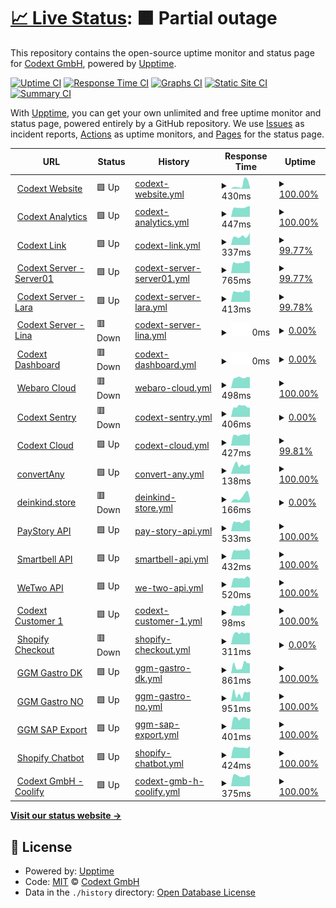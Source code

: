 # [📈 Live Status](https://codextde.github.io/uptime): <!--live status--> **🟧 Partial outage**

This repository contains the open-source uptime monitor and status page for [Codext GmbH](https://codext.de/), powered by [Upptime](https://github.com/upptime/upptime).

[![Uptime CI](https://github.com/codextde/uptime/workflows/Uptime%20CI/badge.svg)](https://github.com/codextde/uptime/actions?query=workflow%3A%22Uptime+CI%22)
[![Response Time CI](https://github.com/codextde/uptime/workflows/Response%20Time%20CI/badge.svg)](https://github.com/codextde/uptime/actions?query=workflow%3A%22Response+Time+CI%22)
[![Graphs CI](https://github.com/codextde/uptime/workflows/Graphs%20CI/badge.svg)](https://github.com/codextde/uptime/actions?query=workflow%3A%22Graphs+CI%22)
[![Static Site CI](https://github.com/codextde/uptime/workflows/Static%20Site%20CI/badge.svg)](https://github.com/codextde/uptime/actions?query=workflow%3A%22Static+Site+CI%22)
[![Summary CI](https://github.com/codextde/uptime/workflows/Summary%20CI/badge.svg)](https://github.com/codextde/uptime/actions?query=workflow%3A%22Summary+CI%22)

With [Upptime](https://upptime.js.org), you can get your own unlimited and free uptime monitor and status page, powered entirely by a GitHub repository. We use [Issues](https://github.com/codextde/uptime/issues) as incident reports, [Actions](https://github.com/codextde/uptime/actions) as uptime monitors, and [Pages](https://codextde.github.io/uptime) for the status page.

<!--start: status pages-->
<!-- This summary is generated by Upptime (https://github.com/upptime/upptime) -->
<!-- Do not edit this manually, your changes will be overwritten -->
<!-- prettier-ignore -->
| URL | Status | History | Response Time | Uptime |
| --- | ------ | ------- | ------------- | ------ |
| <img alt="" src="https://icons.duckduckgo.com/ip3/codext.de.ico" height="13"> [Codext Website](https://codext.de/) | 🟩 Up | [codext-website.yml](https://github.com/codextde/uptime/commits/HEAD/history/codext-website.yml) | <details><summary><img alt="Response time graph" src="./graphs/codext-website/response-time-week.png" height="20"> 430ms</summary><br><a href="https://codextde.github.io/uptime/history/codext-website"><img alt="Response time 989" src="https://img.shields.io/endpoint?url=https%3A%2F%2Fraw.githubusercontent.com%2Fcodextde%2Fuptime%2FHEAD%2Fapi%2Fcodext-website%2Fresponse-time.json"></a><br><a href="https://codextde.github.io/uptime/history/codext-website"><img alt="24-hour response time 167" src="https://img.shields.io/endpoint?url=https%3A%2F%2Fraw.githubusercontent.com%2Fcodextde%2Fuptime%2FHEAD%2Fapi%2Fcodext-website%2Fresponse-time-day.json"></a><br><a href="https://codextde.github.io/uptime/history/codext-website"><img alt="7-day response time 430" src="https://img.shields.io/endpoint?url=https%3A%2F%2Fraw.githubusercontent.com%2Fcodextde%2Fuptime%2FHEAD%2Fapi%2Fcodext-website%2Fresponse-time-week.json"></a><br><a href="https://codextde.github.io/uptime/history/codext-website"><img alt="30-day response time 406" src="https://img.shields.io/endpoint?url=https%3A%2F%2Fraw.githubusercontent.com%2Fcodextde%2Fuptime%2FHEAD%2Fapi%2Fcodext-website%2Fresponse-time-month.json"></a><br><a href="https://codextde.github.io/uptime/history/codext-website"><img alt="1-year response time 768" src="https://img.shields.io/endpoint?url=https%3A%2F%2Fraw.githubusercontent.com%2Fcodextde%2Fuptime%2FHEAD%2Fapi%2Fcodext-website%2Fresponse-time-year.json"></a></details> | <details><summary><a href="https://codextde.github.io/uptime/history/codext-website">100.00%</a></summary><a href="https://codextde.github.io/uptime/history/codext-website"><img alt="All-time uptime 99.92%" src="https://img.shields.io/endpoint?url=https%3A%2F%2Fraw.githubusercontent.com%2Fcodextde%2Fuptime%2FHEAD%2Fapi%2Fcodext-website%2Fuptime.json"></a><br><a href="https://codextde.github.io/uptime/history/codext-website"><img alt="24-hour uptime 100.00%" src="https://img.shields.io/endpoint?url=https%3A%2F%2Fraw.githubusercontent.com%2Fcodextde%2Fuptime%2FHEAD%2Fapi%2Fcodext-website%2Fuptime-day.json"></a><br><a href="https://codextde.github.io/uptime/history/codext-website"><img alt="7-day uptime 100.00%" src="https://img.shields.io/endpoint?url=https%3A%2F%2Fraw.githubusercontent.com%2Fcodextde%2Fuptime%2FHEAD%2Fapi%2Fcodext-website%2Fuptime-week.json"></a><br><a href="https://codextde.github.io/uptime/history/codext-website"><img alt="30-day uptime 100.00%" src="https://img.shields.io/endpoint?url=https%3A%2F%2Fraw.githubusercontent.com%2Fcodextde%2Fuptime%2FHEAD%2Fapi%2Fcodext-website%2Fuptime-month.json"></a><br><a href="https://codextde.github.io/uptime/history/codext-website"><img alt="1-year uptime 99.89%" src="https://img.shields.io/endpoint?url=https%3A%2F%2Fraw.githubusercontent.com%2Fcodextde%2Fuptime%2FHEAD%2Fapi%2Fcodext-website%2Fuptime-year.json"></a></details>
| <img alt="" src="https://icons.duckduckgo.com/ip3/analytics.codext.de.ico" height="13"> [Codext Analytics](https://analytics.codext.de/) | 🟩 Up | [codext-analytics.yml](https://github.com/codextde/uptime/commits/HEAD/history/codext-analytics.yml) | <details><summary><img alt="Response time graph" src="./graphs/codext-analytics/response-time-week.png" height="20"> 447ms</summary><br><a href="https://codextde.github.io/uptime/history/codext-analytics"><img alt="Response time 639" src="https://img.shields.io/endpoint?url=https%3A%2F%2Fraw.githubusercontent.com%2Fcodextde%2Fuptime%2FHEAD%2Fapi%2Fcodext-analytics%2Fresponse-time.json"></a><br><a href="https://codextde.github.io/uptime/history/codext-analytics"><img alt="24-hour response time 509" src="https://img.shields.io/endpoint?url=https%3A%2F%2Fraw.githubusercontent.com%2Fcodextde%2Fuptime%2FHEAD%2Fapi%2Fcodext-analytics%2Fresponse-time-day.json"></a><br><a href="https://codextde.github.io/uptime/history/codext-analytics"><img alt="7-day response time 447" src="https://img.shields.io/endpoint?url=https%3A%2F%2Fraw.githubusercontent.com%2Fcodextde%2Fuptime%2FHEAD%2Fapi%2Fcodext-analytics%2Fresponse-time-week.json"></a><br><a href="https://codextde.github.io/uptime/history/codext-analytics"><img alt="30-day response time 496" src="https://img.shields.io/endpoint?url=https%3A%2F%2Fraw.githubusercontent.com%2Fcodextde%2Fuptime%2FHEAD%2Fapi%2Fcodext-analytics%2Fresponse-time-month.json"></a><br><a href="https://codextde.github.io/uptime/history/codext-analytics"><img alt="1-year response time 639" src="https://img.shields.io/endpoint?url=https%3A%2F%2Fraw.githubusercontent.com%2Fcodextde%2Fuptime%2FHEAD%2Fapi%2Fcodext-analytics%2Fresponse-time-year.json"></a></details> | <details><summary><a href="https://codextde.github.io/uptime/history/codext-analytics">100.00%</a></summary><a href="https://codextde.github.io/uptime/history/codext-analytics"><img alt="All-time uptime 99.01%" src="https://img.shields.io/endpoint?url=https%3A%2F%2Fraw.githubusercontent.com%2Fcodextde%2Fuptime%2FHEAD%2Fapi%2Fcodext-analytics%2Fuptime.json"></a><br><a href="https://codextde.github.io/uptime/history/codext-analytics"><img alt="24-hour uptime 100.00%" src="https://img.shields.io/endpoint?url=https%3A%2F%2Fraw.githubusercontent.com%2Fcodextde%2Fuptime%2FHEAD%2Fapi%2Fcodext-analytics%2Fuptime-day.json"></a><br><a href="https://codextde.github.io/uptime/history/codext-analytics"><img alt="7-day uptime 100.00%" src="https://img.shields.io/endpoint?url=https%3A%2F%2Fraw.githubusercontent.com%2Fcodextde%2Fuptime%2FHEAD%2Fapi%2Fcodext-analytics%2Fuptime-week.json"></a><br><a href="https://codextde.github.io/uptime/history/codext-analytics"><img alt="30-day uptime 100.00%" src="https://img.shields.io/endpoint?url=https%3A%2F%2Fraw.githubusercontent.com%2Fcodextde%2Fuptime%2FHEAD%2Fapi%2Fcodext-analytics%2Fuptime-month.json"></a><br><a href="https://codextde.github.io/uptime/history/codext-analytics"><img alt="1-year uptime 99.01%" src="https://img.shields.io/endpoint?url=https%3A%2F%2Fraw.githubusercontent.com%2Fcodextde%2Fuptime%2FHEAD%2Fapi%2Fcodext-analytics%2Fuptime-year.json"></a></details>
| <img alt="" src="https://icons.duckduckgo.com/ip3/codext.link.ico" height="13"> [Codext Link](https://codext.link/) | 🟩 Up | [codext-link.yml](https://github.com/codextde/uptime/commits/HEAD/history/codext-link.yml) | <details><summary><img alt="Response time graph" src="./graphs/codext-link/response-time-week.png" height="20"> 337ms</summary><br><a href="https://codextde.github.io/uptime/history/codext-link"><img alt="Response time 455" src="https://img.shields.io/endpoint?url=https%3A%2F%2Fraw.githubusercontent.com%2Fcodextde%2Fuptime%2FHEAD%2Fapi%2Fcodext-link%2Fresponse-time.json"></a><br><a href="https://codextde.github.io/uptime/history/codext-link"><img alt="24-hour response time 482" src="https://img.shields.io/endpoint?url=https%3A%2F%2Fraw.githubusercontent.com%2Fcodextde%2Fuptime%2FHEAD%2Fapi%2Fcodext-link%2Fresponse-time-day.json"></a><br><a href="https://codextde.github.io/uptime/history/codext-link"><img alt="7-day response time 337" src="https://img.shields.io/endpoint?url=https%3A%2F%2Fraw.githubusercontent.com%2Fcodextde%2Fuptime%2FHEAD%2Fapi%2Fcodext-link%2Fresponse-time-week.json"></a><br><a href="https://codextde.github.io/uptime/history/codext-link"><img alt="30-day response time 382" src="https://img.shields.io/endpoint?url=https%3A%2F%2Fraw.githubusercontent.com%2Fcodextde%2Fuptime%2FHEAD%2Fapi%2Fcodext-link%2Fresponse-time-month.json"></a><br><a href="https://codextde.github.io/uptime/history/codext-link"><img alt="1-year response time 455" src="https://img.shields.io/endpoint?url=https%3A%2F%2Fraw.githubusercontent.com%2Fcodextde%2Fuptime%2FHEAD%2Fapi%2Fcodext-link%2Fresponse-time-year.json"></a></details> | <details><summary><a href="https://codextde.github.io/uptime/history/codext-link">99.77%</a></summary><a href="https://codextde.github.io/uptime/history/codext-link"><img alt="All-time uptime 99.93%" src="https://img.shields.io/endpoint?url=https%3A%2F%2Fraw.githubusercontent.com%2Fcodextde%2Fuptime%2FHEAD%2Fapi%2Fcodext-link%2Fuptime.json"></a><br><a href="https://codextde.github.io/uptime/history/codext-link"><img alt="24-hour uptime 100.00%" src="https://img.shields.io/endpoint?url=https%3A%2F%2Fraw.githubusercontent.com%2Fcodextde%2Fuptime%2FHEAD%2Fapi%2Fcodext-link%2Fuptime-day.json"></a><br><a href="https://codextde.github.io/uptime/history/codext-link"><img alt="7-day uptime 99.77%" src="https://img.shields.io/endpoint?url=https%3A%2F%2Fraw.githubusercontent.com%2Fcodextde%2Fuptime%2FHEAD%2Fapi%2Fcodext-link%2Fuptime-week.json"></a><br><a href="https://codextde.github.io/uptime/history/codext-link"><img alt="30-day uptime 99.95%" src="https://img.shields.io/endpoint?url=https%3A%2F%2Fraw.githubusercontent.com%2Fcodextde%2Fuptime%2FHEAD%2Fapi%2Fcodext-link%2Fuptime-month.json"></a><br><a href="https://codextde.github.io/uptime/history/codext-link"><img alt="1-year uptime 99.93%" src="https://img.shields.io/endpoint?url=https%3A%2F%2Fraw.githubusercontent.com%2Fcodextde%2Fuptime%2FHEAD%2Fapi%2Fcodext-link%2Fuptime-year.json"></a></details>
| <img alt="" src="https://icons.duckduckgo.com/ip3/server01.codext.de.ico" height="13"> [Codext Server - Server01](https://server01.codext.de:8443/) | 🟩 Up | [codext-server-server01.yml](https://github.com/codextde/uptime/commits/HEAD/history/codext-server-server01.yml) | <details><summary><img alt="Response time graph" src="./graphs/codext-server-server01/response-time-week.png" height="20"> 765ms</summary><br><a href="https://codextde.github.io/uptime/history/codext-server-server01"><img alt="Response time 902" src="https://img.shields.io/endpoint?url=https%3A%2F%2Fraw.githubusercontent.com%2Fcodextde%2Fuptime%2FHEAD%2Fapi%2Fcodext-server-server01%2Fresponse-time.json"></a><br><a href="https://codextde.github.io/uptime/history/codext-server-server01"><img alt="24-hour response time 820" src="https://img.shields.io/endpoint?url=https%3A%2F%2Fraw.githubusercontent.com%2Fcodextde%2Fuptime%2FHEAD%2Fapi%2Fcodext-server-server01%2Fresponse-time-day.json"></a><br><a href="https://codextde.github.io/uptime/history/codext-server-server01"><img alt="7-day response time 765" src="https://img.shields.io/endpoint?url=https%3A%2F%2Fraw.githubusercontent.com%2Fcodextde%2Fuptime%2FHEAD%2Fapi%2Fcodext-server-server01%2Fresponse-time-week.json"></a><br><a href="https://codextde.github.io/uptime/history/codext-server-server01"><img alt="30-day response time 852" src="https://img.shields.io/endpoint?url=https%3A%2F%2Fraw.githubusercontent.com%2Fcodextde%2Fuptime%2FHEAD%2Fapi%2Fcodext-server-server01%2Fresponse-time-month.json"></a><br><a href="https://codextde.github.io/uptime/history/codext-server-server01"><img alt="1-year response time 905" src="https://img.shields.io/endpoint?url=https%3A%2F%2Fraw.githubusercontent.com%2Fcodextde%2Fuptime%2FHEAD%2Fapi%2Fcodext-server-server01%2Fresponse-time-year.json"></a></details> | <details><summary><a href="https://codextde.github.io/uptime/history/codext-server-server01">99.77%</a></summary><a href="https://codextde.github.io/uptime/history/codext-server-server01"><img alt="All-time uptime 99.96%" src="https://img.shields.io/endpoint?url=https%3A%2F%2Fraw.githubusercontent.com%2Fcodextde%2Fuptime%2FHEAD%2Fapi%2Fcodext-server-server01%2Fuptime.json"></a><br><a href="https://codextde.github.io/uptime/history/codext-server-server01"><img alt="24-hour uptime 100.00%" src="https://img.shields.io/endpoint?url=https%3A%2F%2Fraw.githubusercontent.com%2Fcodextde%2Fuptime%2FHEAD%2Fapi%2Fcodext-server-server01%2Fuptime-day.json"></a><br><a href="https://codextde.github.io/uptime/history/codext-server-server01"><img alt="7-day uptime 99.77%" src="https://img.shields.io/endpoint?url=https%3A%2F%2Fraw.githubusercontent.com%2Fcodextde%2Fuptime%2FHEAD%2Fapi%2Fcodext-server-server01%2Fuptime-week.json"></a><br><a href="https://codextde.github.io/uptime/history/codext-server-server01"><img alt="30-day uptime 99.95%" src="https://img.shields.io/endpoint?url=https%3A%2F%2Fraw.githubusercontent.com%2Fcodextde%2Fuptime%2FHEAD%2Fapi%2Fcodext-server-server01%2Fuptime-month.json"></a><br><a href="https://codextde.github.io/uptime/history/codext-server-server01"><img alt="1-year uptime 99.94%" src="https://img.shields.io/endpoint?url=https%3A%2F%2Fraw.githubusercontent.com%2Fcodextde%2Fuptime%2FHEAD%2Fapi%2Fcodext-server-server01%2Fuptime-year.json"></a></details>
| <img alt="" src="https://icons.duckduckgo.com/ip3/lara.codext.de.ico" height="13"> [Codext Server - Lara](https://lara.codext.de:8006/) | 🟩 Up | [codext-server-lara.yml](https://github.com/codextde/uptime/commits/HEAD/history/codext-server-lara.yml) | <details><summary><img alt="Response time graph" src="./graphs/codext-server-lara/response-time-week.png" height="20"> 413ms</summary><br><a href="https://codextde.github.io/uptime/history/codext-server-lara"><img alt="Response time 470" src="https://img.shields.io/endpoint?url=https%3A%2F%2Fraw.githubusercontent.com%2Fcodextde%2Fuptime%2FHEAD%2Fapi%2Fcodext-server-lara%2Fresponse-time.json"></a><br><a href="https://codextde.github.io/uptime/history/codext-server-lara"><img alt="24-hour response time 446" src="https://img.shields.io/endpoint?url=https%3A%2F%2Fraw.githubusercontent.com%2Fcodextde%2Fuptime%2FHEAD%2Fapi%2Fcodext-server-lara%2Fresponse-time-day.json"></a><br><a href="https://codextde.github.io/uptime/history/codext-server-lara"><img alt="7-day response time 413" src="https://img.shields.io/endpoint?url=https%3A%2F%2Fraw.githubusercontent.com%2Fcodextde%2Fuptime%2FHEAD%2Fapi%2Fcodext-server-lara%2Fresponse-time-week.json"></a><br><a href="https://codextde.github.io/uptime/history/codext-server-lara"><img alt="30-day response time 442" src="https://img.shields.io/endpoint?url=https%3A%2F%2Fraw.githubusercontent.com%2Fcodextde%2Fuptime%2FHEAD%2Fapi%2Fcodext-server-lara%2Fresponse-time-month.json"></a><br><a href="https://codextde.github.io/uptime/history/codext-server-lara"><img alt="1-year response time 461" src="https://img.shields.io/endpoint?url=https%3A%2F%2Fraw.githubusercontent.com%2Fcodextde%2Fuptime%2FHEAD%2Fapi%2Fcodext-server-lara%2Fresponse-time-year.json"></a></details> | <details><summary><a href="https://codextde.github.io/uptime/history/codext-server-lara">99.78%</a></summary><a href="https://codextde.github.io/uptime/history/codext-server-lara"><img alt="All-time uptime 99.96%" src="https://img.shields.io/endpoint?url=https%3A%2F%2Fraw.githubusercontent.com%2Fcodextde%2Fuptime%2FHEAD%2Fapi%2Fcodext-server-lara%2Fuptime.json"></a><br><a href="https://codextde.github.io/uptime/history/codext-server-lara"><img alt="24-hour uptime 100.00%" src="https://img.shields.io/endpoint?url=https%3A%2F%2Fraw.githubusercontent.com%2Fcodextde%2Fuptime%2FHEAD%2Fapi%2Fcodext-server-lara%2Fuptime-day.json"></a><br><a href="https://codextde.github.io/uptime/history/codext-server-lara"><img alt="7-day uptime 99.78%" src="https://img.shields.io/endpoint?url=https%3A%2F%2Fraw.githubusercontent.com%2Fcodextde%2Fuptime%2FHEAD%2Fapi%2Fcodext-server-lara%2Fuptime-week.json"></a><br><a href="https://codextde.github.io/uptime/history/codext-server-lara"><img alt="30-day uptime 99.95%" src="https://img.shields.io/endpoint?url=https%3A%2F%2Fraw.githubusercontent.com%2Fcodextde%2Fuptime%2FHEAD%2Fapi%2Fcodext-server-lara%2Fuptime-month.json"></a><br><a href="https://codextde.github.io/uptime/history/codext-server-lara"><img alt="1-year uptime 99.94%" src="https://img.shields.io/endpoint?url=https%3A%2F%2Fraw.githubusercontent.com%2Fcodextde%2Fuptime%2FHEAD%2Fapi%2Fcodext-server-lara%2Fuptime-year.json"></a></details>
| <img alt="" src="https://icons.duckduckgo.com/ip3/lina.codext.de.ico" height="13"> [Codext Server - Lina](https://lina.codext.de:8006/) | 🟥 Down | [codext-server-lina.yml](https://github.com/codextde/uptime/commits/HEAD/history/codext-server-lina.yml) | <details><summary><img alt="Response time graph" src="./graphs/codext-server-lina/response-time-week.png" height="20"> 0ms</summary><br><a href="https://codextde.github.io/uptime/history/codext-server-lina"><img alt="Response time 456" src="https://img.shields.io/endpoint?url=https%3A%2F%2Fraw.githubusercontent.com%2Fcodextde%2Fuptime%2FHEAD%2Fapi%2Fcodext-server-lina%2Fresponse-time.json"></a><br><a href="https://codextde.github.io/uptime/history/codext-server-lina"><img alt="24-hour response time 0" src="https://img.shields.io/endpoint?url=https%3A%2F%2Fraw.githubusercontent.com%2Fcodextde%2Fuptime%2FHEAD%2Fapi%2Fcodext-server-lina%2Fresponse-time-day.json"></a><br><a href="https://codextde.github.io/uptime/history/codext-server-lina"><img alt="7-day response time 0" src="https://img.shields.io/endpoint?url=https%3A%2F%2Fraw.githubusercontent.com%2Fcodextde%2Fuptime%2FHEAD%2Fapi%2Fcodext-server-lina%2Fresponse-time-week.json"></a><br><a href="https://codextde.github.io/uptime/history/codext-server-lina"><img alt="30-day response time 0" src="https://img.shields.io/endpoint?url=https%3A%2F%2Fraw.githubusercontent.com%2Fcodextde%2Fuptime%2FHEAD%2Fapi%2Fcodext-server-lina%2Fresponse-time-month.json"></a><br><a href="https://codextde.github.io/uptime/history/codext-server-lina"><img alt="1-year response time 449" src="https://img.shields.io/endpoint?url=https%3A%2F%2Fraw.githubusercontent.com%2Fcodextde%2Fuptime%2FHEAD%2Fapi%2Fcodext-server-lina%2Fresponse-time-year.json"></a></details> | <details><summary><a href="https://codextde.github.io/uptime/history/codext-server-lina">0.00%</a></summary><a href="https://codextde.github.io/uptime/history/codext-server-lina"><img alt="All-time uptime 87.82%" src="https://img.shields.io/endpoint?url=https%3A%2F%2Fraw.githubusercontent.com%2Fcodextde%2Fuptime%2FHEAD%2Fapi%2Fcodext-server-lina%2Fuptime.json"></a><br><a href="https://codextde.github.io/uptime/history/codext-server-lina"><img alt="24-hour uptime 0.00%" src="https://img.shields.io/endpoint?url=https%3A%2F%2Fraw.githubusercontent.com%2Fcodextde%2Fuptime%2FHEAD%2Fapi%2Fcodext-server-lina%2Fuptime-day.json"></a><br><a href="https://codextde.github.io/uptime/history/codext-server-lina"><img alt="7-day uptime 0.00%" src="https://img.shields.io/endpoint?url=https%3A%2F%2Fraw.githubusercontent.com%2Fcodextde%2Fuptime%2FHEAD%2Fapi%2Fcodext-server-lina%2Fuptime-week.json"></a><br><a href="https://codextde.github.io/uptime/history/codext-server-lina"><img alt="30-day uptime 0.00%" src="https://img.shields.io/endpoint?url=https%3A%2F%2Fraw.githubusercontent.com%2Fcodextde%2Fuptime%2FHEAD%2Fapi%2Fcodext-server-lina%2Fuptime-month.json"></a><br><a href="https://codextde.github.io/uptime/history/codext-server-lina"><img alt="1-year uptime 82.21%" src="https://img.shields.io/endpoint?url=https%3A%2F%2Fraw.githubusercontent.com%2Fcodextde%2Fuptime%2FHEAD%2Fapi%2Fcodext-server-lina%2Fuptime-year.json"></a></details>
| <img alt="" src="https://icons.duckduckgo.com/ip3/dashboard.codext.de.ico" height="13"> [Codext Dashboard](https://dashboard.codext.de/) | 🟥 Down | [codext-dashboard.yml](https://github.com/codextde/uptime/commits/HEAD/history/codext-dashboard.yml) | <details><summary><img alt="Response time graph" src="./graphs/codext-dashboard/response-time-week.png" height="20"> 0ms</summary><br><a href="https://codextde.github.io/uptime/history/codext-dashboard"><img alt="Response time 628" src="https://img.shields.io/endpoint?url=https%3A%2F%2Fraw.githubusercontent.com%2Fcodextde%2Fuptime%2FHEAD%2Fapi%2Fcodext-dashboard%2Fresponse-time.json"></a><br><a href="https://codextde.github.io/uptime/history/codext-dashboard"><img alt="24-hour response time 0" src="https://img.shields.io/endpoint?url=https%3A%2F%2Fraw.githubusercontent.com%2Fcodextde%2Fuptime%2FHEAD%2Fapi%2Fcodext-dashboard%2Fresponse-time-day.json"></a><br><a href="https://codextde.github.io/uptime/history/codext-dashboard"><img alt="7-day response time 0" src="https://img.shields.io/endpoint?url=https%3A%2F%2Fraw.githubusercontent.com%2Fcodextde%2Fuptime%2FHEAD%2Fapi%2Fcodext-dashboard%2Fresponse-time-week.json"></a><br><a href="https://codextde.github.io/uptime/history/codext-dashboard"><img alt="30-day response time 0" src="https://img.shields.io/endpoint?url=https%3A%2F%2Fraw.githubusercontent.com%2Fcodextde%2Fuptime%2FHEAD%2Fapi%2Fcodext-dashboard%2Fresponse-time-month.json"></a><br><a href="https://codextde.github.io/uptime/history/codext-dashboard"><img alt="1-year response time 635" src="https://img.shields.io/endpoint?url=https%3A%2F%2Fraw.githubusercontent.com%2Fcodextde%2Fuptime%2FHEAD%2Fapi%2Fcodext-dashboard%2Fresponse-time-year.json"></a></details> | <details><summary><a href="https://codextde.github.io/uptime/history/codext-dashboard">0.00%</a></summary><a href="https://codextde.github.io/uptime/history/codext-dashboard"><img alt="All-time uptime 82.73%" src="https://img.shields.io/endpoint?url=https%3A%2F%2Fraw.githubusercontent.com%2Fcodextde%2Fuptime%2FHEAD%2Fapi%2Fcodext-dashboard%2Fuptime.json"></a><br><a href="https://codextde.github.io/uptime/history/codext-dashboard"><img alt="24-hour uptime 0.00%" src="https://img.shields.io/endpoint?url=https%3A%2F%2Fraw.githubusercontent.com%2Fcodextde%2Fuptime%2FHEAD%2Fapi%2Fcodext-dashboard%2Fuptime-day.json"></a><br><a href="https://codextde.github.io/uptime/history/codext-dashboard"><img alt="7-day uptime 0.00%" src="https://img.shields.io/endpoint?url=https%3A%2F%2Fraw.githubusercontent.com%2Fcodextde%2Fuptime%2FHEAD%2Fapi%2Fcodext-dashboard%2Fuptime-week.json"></a><br><a href="https://codextde.github.io/uptime/history/codext-dashboard"><img alt="30-day uptime 0.00%" src="https://img.shields.io/endpoint?url=https%3A%2F%2Fraw.githubusercontent.com%2Fcodextde%2Fuptime%2FHEAD%2Fapi%2Fcodext-dashboard%2Fuptime-month.json"></a><br><a href="https://codextde.github.io/uptime/history/codext-dashboard"><img alt="1-year uptime 74.89%" src="https://img.shields.io/endpoint?url=https%3A%2F%2Fraw.githubusercontent.com%2Fcodextde%2Fuptime%2FHEAD%2Fapi%2Fcodext-dashboard%2Fuptime-year.json"></a></details>
| <img alt="" src="https://icons.duckduckgo.com/ip3/webaro.cloud.ico" height="13"> [Webaro Cloud](https://webaro.cloud/) | 🟥 Down | [webaro-cloud.yml](https://github.com/codextde/uptime/commits/HEAD/history/webaro-cloud.yml) | <details><summary><img alt="Response time graph" src="./graphs/webaro-cloud/response-time-week.png" height="20"> 498ms</summary><br><a href="https://codextde.github.io/uptime/history/webaro-cloud"><img alt="Response time 777" src="https://img.shields.io/endpoint?url=https%3A%2F%2Fraw.githubusercontent.com%2Fcodextde%2Fuptime%2FHEAD%2Fapi%2Fwebaro-cloud%2Fresponse-time.json"></a><br><a href="https://codextde.github.io/uptime/history/webaro-cloud"><img alt="24-hour response time 517" src="https://img.shields.io/endpoint?url=https%3A%2F%2Fraw.githubusercontent.com%2Fcodextde%2Fuptime%2FHEAD%2Fapi%2Fwebaro-cloud%2Fresponse-time-day.json"></a><br><a href="https://codextde.github.io/uptime/history/webaro-cloud"><img alt="7-day response time 498" src="https://img.shields.io/endpoint?url=https%3A%2F%2Fraw.githubusercontent.com%2Fcodextde%2Fuptime%2FHEAD%2Fapi%2Fwebaro-cloud%2Fresponse-time-week.json"></a><br><a href="https://codextde.github.io/uptime/history/webaro-cloud"><img alt="30-day response time 545" src="https://img.shields.io/endpoint?url=https%3A%2F%2Fraw.githubusercontent.com%2Fcodextde%2Fuptime%2FHEAD%2Fapi%2Fwebaro-cloud%2Fresponse-time-month.json"></a><br><a href="https://codextde.github.io/uptime/history/webaro-cloud"><img alt="1-year response time 782" src="https://img.shields.io/endpoint?url=https%3A%2F%2Fraw.githubusercontent.com%2Fcodextde%2Fuptime%2FHEAD%2Fapi%2Fwebaro-cloud%2Fresponse-time-year.json"></a></details> | <details><summary><a href="https://codextde.github.io/uptime/history/webaro-cloud">100.00%</a></summary><a href="https://codextde.github.io/uptime/history/webaro-cloud"><img alt="All-time uptime 99.99%" src="https://img.shields.io/endpoint?url=https%3A%2F%2Fraw.githubusercontent.com%2Fcodextde%2Fuptime%2FHEAD%2Fapi%2Fwebaro-cloud%2Fuptime.json"></a><br><a href="https://codextde.github.io/uptime/history/webaro-cloud"><img alt="24-hour uptime 99.98%" src="https://img.shields.io/endpoint?url=https%3A%2F%2Fraw.githubusercontent.com%2Fcodextde%2Fuptime%2FHEAD%2Fapi%2Fwebaro-cloud%2Fuptime-day.json"></a><br><a href="https://codextde.github.io/uptime/history/webaro-cloud"><img alt="7-day uptime 100.00%" src="https://img.shields.io/endpoint?url=https%3A%2F%2Fraw.githubusercontent.com%2Fcodextde%2Fuptime%2FHEAD%2Fapi%2Fwebaro-cloud%2Fuptime-week.json"></a><br><a href="https://codextde.github.io/uptime/history/webaro-cloud"><img alt="30-day uptime 100.00%" src="https://img.shields.io/endpoint?url=https%3A%2F%2Fraw.githubusercontent.com%2Fcodextde%2Fuptime%2FHEAD%2Fapi%2Fwebaro-cloud%2Fuptime-month.json"></a><br><a href="https://codextde.github.io/uptime/history/webaro-cloud"><img alt="1-year uptime 99.99%" src="https://img.shields.io/endpoint?url=https%3A%2F%2Fraw.githubusercontent.com%2Fcodextde%2Fuptime%2FHEAD%2Fapi%2Fwebaro-cloud%2Fuptime-year.json"></a></details>
| <img alt="" src="https://icons.duckduckgo.com/ip3/sentry.codext.de.ico" height="13"> [Codext Sentry](https://sentry.codext.de/) | 🟥 Down | [codext-sentry.yml](https://github.com/codextde/uptime/commits/HEAD/history/codext-sentry.yml) | <details><summary><img alt="Response time graph" src="./graphs/codext-sentry/response-time-week.png" height="20"> 406ms</summary><br><a href="https://codextde.github.io/uptime/history/codext-sentry"><img alt="Response time 785" src="https://img.shields.io/endpoint?url=https%3A%2F%2Fraw.githubusercontent.com%2Fcodextde%2Fuptime%2FHEAD%2Fapi%2Fcodext-sentry%2Fresponse-time.json"></a><br><a href="https://codextde.github.io/uptime/history/codext-sentry"><img alt="24-hour response time 363" src="https://img.shields.io/endpoint?url=https%3A%2F%2Fraw.githubusercontent.com%2Fcodextde%2Fuptime%2FHEAD%2Fapi%2Fcodext-sentry%2Fresponse-time-day.json"></a><br><a href="https://codextde.github.io/uptime/history/codext-sentry"><img alt="7-day response time 406" src="https://img.shields.io/endpoint?url=https%3A%2F%2Fraw.githubusercontent.com%2Fcodextde%2Fuptime%2FHEAD%2Fapi%2Fcodext-sentry%2Fresponse-time-week.json"></a><br><a href="https://codextde.github.io/uptime/history/codext-sentry"><img alt="30-day response time 462" src="https://img.shields.io/endpoint?url=https%3A%2F%2Fraw.githubusercontent.com%2Fcodextde%2Fuptime%2FHEAD%2Fapi%2Fcodext-sentry%2Fresponse-time-month.json"></a><br><a href="https://codextde.github.io/uptime/history/codext-sentry"><img alt="1-year response time 780" src="https://img.shields.io/endpoint?url=https%3A%2F%2Fraw.githubusercontent.com%2Fcodextde%2Fuptime%2FHEAD%2Fapi%2Fcodext-sentry%2Fresponse-time-year.json"></a></details> | <details><summary><a href="https://codextde.github.io/uptime/history/codext-sentry">0.00%</a></summary><a href="https://codextde.github.io/uptime/history/codext-sentry"><img alt="All-time uptime 73.77%" src="https://img.shields.io/endpoint?url=https%3A%2F%2Fraw.githubusercontent.com%2Fcodextde%2Fuptime%2FHEAD%2Fapi%2Fcodext-sentry%2Fuptime.json"></a><br><a href="https://codextde.github.io/uptime/history/codext-sentry"><img alt="24-hour uptime 0.00%" src="https://img.shields.io/endpoint?url=https%3A%2F%2Fraw.githubusercontent.com%2Fcodextde%2Fuptime%2FHEAD%2Fapi%2Fcodext-sentry%2Fuptime-day.json"></a><br><a href="https://codextde.github.io/uptime/history/codext-sentry"><img alt="7-day uptime 0.00%" src="https://img.shields.io/endpoint?url=https%3A%2F%2Fraw.githubusercontent.com%2Fcodextde%2Fuptime%2FHEAD%2Fapi%2Fcodext-sentry%2Fuptime-week.json"></a><br><a href="https://codextde.github.io/uptime/history/codext-sentry"><img alt="30-day uptime 0.00%" src="https://img.shields.io/endpoint?url=https%3A%2F%2Fraw.githubusercontent.com%2Fcodextde%2Fuptime%2FHEAD%2Fapi%2Fcodext-sentry%2Fuptime-month.json"></a><br><a href="https://codextde.github.io/uptime/history/codext-sentry"><img alt="1-year uptime 75.99%" src="https://img.shields.io/endpoint?url=https%3A%2F%2Fraw.githubusercontent.com%2Fcodextde%2Fuptime%2FHEAD%2Fapi%2Fcodext-sentry%2Fuptime-year.json"></a></details>
| <img alt="" src="https://icons.duckduckgo.com/ip3/codext.cloud.ico" height="13"> [Codext Cloud](https://codext.cloud/) | 🟩 Up | [codext-cloud.yml](https://github.com/codextde/uptime/commits/HEAD/history/codext-cloud.yml) | <details><summary><img alt="Response time graph" src="./graphs/codext-cloud/response-time-week.png" height="20"> 427ms</summary><br><a href="https://codextde.github.io/uptime/history/codext-cloud"><img alt="Response time 468" src="https://img.shields.io/endpoint?url=https%3A%2F%2Fraw.githubusercontent.com%2Fcodextde%2Fuptime%2FHEAD%2Fapi%2Fcodext-cloud%2Fresponse-time.json"></a><br><a href="https://codextde.github.io/uptime/history/codext-cloud"><img alt="24-hour response time 481" src="https://img.shields.io/endpoint?url=https%3A%2F%2Fraw.githubusercontent.com%2Fcodextde%2Fuptime%2FHEAD%2Fapi%2Fcodext-cloud%2Fresponse-time-day.json"></a><br><a href="https://codextde.github.io/uptime/history/codext-cloud"><img alt="7-day response time 427" src="https://img.shields.io/endpoint?url=https%3A%2F%2Fraw.githubusercontent.com%2Fcodextde%2Fuptime%2FHEAD%2Fapi%2Fcodext-cloud%2Fresponse-time-week.json"></a><br><a href="https://codextde.github.io/uptime/history/codext-cloud"><img alt="30-day response time 449" src="https://img.shields.io/endpoint?url=https%3A%2F%2Fraw.githubusercontent.com%2Fcodextde%2Fuptime%2FHEAD%2Fapi%2Fcodext-cloud%2Fresponse-time-month.json"></a><br><a href="https://codextde.github.io/uptime/history/codext-cloud"><img alt="1-year response time 470" src="https://img.shields.io/endpoint?url=https%3A%2F%2Fraw.githubusercontent.com%2Fcodextde%2Fuptime%2FHEAD%2Fapi%2Fcodext-cloud%2Fresponse-time-year.json"></a></details> | <details><summary><a href="https://codextde.github.io/uptime/history/codext-cloud">99.81%</a></summary><a href="https://codextde.github.io/uptime/history/codext-cloud"><img alt="All-time uptime 99.96%" src="https://img.shields.io/endpoint?url=https%3A%2F%2Fraw.githubusercontent.com%2Fcodextde%2Fuptime%2FHEAD%2Fapi%2Fcodext-cloud%2Fuptime.json"></a><br><a href="https://codextde.github.io/uptime/history/codext-cloud"><img alt="24-hour uptime 100.00%" src="https://img.shields.io/endpoint?url=https%3A%2F%2Fraw.githubusercontent.com%2Fcodextde%2Fuptime%2FHEAD%2Fapi%2Fcodext-cloud%2Fuptime-day.json"></a><br><a href="https://codextde.github.io/uptime/history/codext-cloud"><img alt="7-day uptime 99.81%" src="https://img.shields.io/endpoint?url=https%3A%2F%2Fraw.githubusercontent.com%2Fcodextde%2Fuptime%2FHEAD%2Fapi%2Fcodext-cloud%2Fuptime-week.json"></a><br><a href="https://codextde.github.io/uptime/history/codext-cloud"><img alt="30-day uptime 99.96%" src="https://img.shields.io/endpoint?url=https%3A%2F%2Fraw.githubusercontent.com%2Fcodextde%2Fuptime%2FHEAD%2Fapi%2Fcodext-cloud%2Fuptime-month.json"></a><br><a href="https://codextde.github.io/uptime/history/codext-cloud"><img alt="1-year uptime 99.94%" src="https://img.shields.io/endpoint?url=https%3A%2F%2Fraw.githubusercontent.com%2Fcodextde%2Fuptime%2FHEAD%2Fapi%2Fcodext-cloud%2Fuptime-year.json"></a></details>
| <img alt="" src="https://icons.duckduckgo.com/ip3/convert-any.com.ico" height="13"> [convertAny](https://convert-any.com/) | 🟩 Up | [convert-any.yml](https://github.com/codextde/uptime/commits/HEAD/history/convert-any.yml) | <details><summary><img alt="Response time graph" src="./graphs/convert-any/response-time-week.png" height="20"> 138ms</summary><br><a href="https://codextde.github.io/uptime/history/convert-any"><img alt="Response time 158" src="https://img.shields.io/endpoint?url=https%3A%2F%2Fraw.githubusercontent.com%2Fcodextde%2Fuptime%2FHEAD%2Fapi%2Fconvert-any%2Fresponse-time.json"></a><br><a href="https://codextde.github.io/uptime/history/convert-any"><img alt="24-hour response time 146" src="https://img.shields.io/endpoint?url=https%3A%2F%2Fraw.githubusercontent.com%2Fcodextde%2Fuptime%2FHEAD%2Fapi%2Fconvert-any%2Fresponse-time-day.json"></a><br><a href="https://codextde.github.io/uptime/history/convert-any"><img alt="7-day response time 138" src="https://img.shields.io/endpoint?url=https%3A%2F%2Fraw.githubusercontent.com%2Fcodextde%2Fuptime%2FHEAD%2Fapi%2Fconvert-any%2Fresponse-time-week.json"></a><br><a href="https://codextde.github.io/uptime/history/convert-any"><img alt="30-day response time 153" src="https://img.shields.io/endpoint?url=https%3A%2F%2Fraw.githubusercontent.com%2Fcodextde%2Fuptime%2FHEAD%2Fapi%2Fconvert-any%2Fresponse-time-month.json"></a><br><a href="https://codextde.github.io/uptime/history/convert-any"><img alt="1-year response time 158" src="https://img.shields.io/endpoint?url=https%3A%2F%2Fraw.githubusercontent.com%2Fcodextde%2Fuptime%2FHEAD%2Fapi%2Fconvert-any%2Fresponse-time-year.json"></a></details> | <details><summary><a href="https://codextde.github.io/uptime/history/convert-any">100.00%</a></summary><a href="https://codextde.github.io/uptime/history/convert-any"><img alt="All-time uptime 100.00%" src="https://img.shields.io/endpoint?url=https%3A%2F%2Fraw.githubusercontent.com%2Fcodextde%2Fuptime%2FHEAD%2Fapi%2Fconvert-any%2Fuptime.json"></a><br><a href="https://codextde.github.io/uptime/history/convert-any"><img alt="24-hour uptime 100.00%" src="https://img.shields.io/endpoint?url=https%3A%2F%2Fraw.githubusercontent.com%2Fcodextde%2Fuptime%2FHEAD%2Fapi%2Fconvert-any%2Fuptime-day.json"></a><br><a href="https://codextde.github.io/uptime/history/convert-any"><img alt="7-day uptime 100.00%" src="https://img.shields.io/endpoint?url=https%3A%2F%2Fraw.githubusercontent.com%2Fcodextde%2Fuptime%2FHEAD%2Fapi%2Fconvert-any%2Fuptime-week.json"></a><br><a href="https://codextde.github.io/uptime/history/convert-any"><img alt="30-day uptime 100.00%" src="https://img.shields.io/endpoint?url=https%3A%2F%2Fraw.githubusercontent.com%2Fcodextde%2Fuptime%2FHEAD%2Fapi%2Fconvert-any%2Fuptime-month.json"></a><br><a href="https://codextde.github.io/uptime/history/convert-any"><img alt="1-year uptime 100.00%" src="https://img.shields.io/endpoint?url=https%3A%2F%2Fraw.githubusercontent.com%2Fcodextde%2Fuptime%2FHEAD%2Fapi%2Fconvert-any%2Fuptime-year.json"></a></details>
| <img alt="" src="https://icons.duckduckgo.com/ip3/deinkind.store.ico" height="13"> [deinkind.store](https://deinkind.store/) | 🟥 Down | [deinkind-store.yml](https://github.com/codextde/uptime/commits/HEAD/history/deinkind-store.yml) | <details><summary><img alt="Response time graph" src="./graphs/deinkind-store/response-time-week.png" height="20"> 166ms</summary><br><a href="https://codextde.github.io/uptime/history/deinkind-store"><img alt="Response time 398" src="https://img.shields.io/endpoint?url=https%3A%2F%2Fraw.githubusercontent.com%2Fcodextde%2Fuptime%2FHEAD%2Fapi%2Fdeinkind-store%2Fresponse-time.json"></a><br><a href="https://codextde.github.io/uptime/history/deinkind-store"><img alt="24-hour response time 105" src="https://img.shields.io/endpoint?url=https%3A%2F%2Fraw.githubusercontent.com%2Fcodextde%2Fuptime%2FHEAD%2Fapi%2Fdeinkind-store%2Fresponse-time-day.json"></a><br><a href="https://codextde.github.io/uptime/history/deinkind-store"><img alt="7-day response time 166" src="https://img.shields.io/endpoint?url=https%3A%2F%2Fraw.githubusercontent.com%2Fcodextde%2Fuptime%2FHEAD%2Fapi%2Fdeinkind-store%2Fresponse-time-week.json"></a><br><a href="https://codextde.github.io/uptime/history/deinkind-store"><img alt="30-day response time 133" src="https://img.shields.io/endpoint?url=https%3A%2F%2Fraw.githubusercontent.com%2Fcodextde%2Fuptime%2FHEAD%2Fapi%2Fdeinkind-store%2Fresponse-time-month.json"></a><br><a href="https://codextde.github.io/uptime/history/deinkind-store"><img alt="1-year response time 416" src="https://img.shields.io/endpoint?url=https%3A%2F%2Fraw.githubusercontent.com%2Fcodextde%2Fuptime%2FHEAD%2Fapi%2Fdeinkind-store%2Fresponse-time-year.json"></a></details> | <details><summary><a href="https://codextde.github.io/uptime/history/deinkind-store">0.00%</a></summary><a href="https://codextde.github.io/uptime/history/deinkind-store"><img alt="All-time uptime 87.76%" src="https://img.shields.io/endpoint?url=https%3A%2F%2Fraw.githubusercontent.com%2Fcodextde%2Fuptime%2FHEAD%2Fapi%2Fdeinkind-store%2Fuptime.json"></a><br><a href="https://codextde.github.io/uptime/history/deinkind-store"><img alt="24-hour uptime 0.00%" src="https://img.shields.io/endpoint?url=https%3A%2F%2Fraw.githubusercontent.com%2Fcodextde%2Fuptime%2FHEAD%2Fapi%2Fdeinkind-store%2Fuptime-day.json"></a><br><a href="https://codextde.github.io/uptime/history/deinkind-store"><img alt="7-day uptime 0.00%" src="https://img.shields.io/endpoint?url=https%3A%2F%2Fraw.githubusercontent.com%2Fcodextde%2Fuptime%2FHEAD%2Fapi%2Fdeinkind-store%2Fuptime-week.json"></a><br><a href="https://codextde.github.io/uptime/history/deinkind-store"><img alt="30-day uptime 0.00%" src="https://img.shields.io/endpoint?url=https%3A%2F%2Fraw.githubusercontent.com%2Fcodextde%2Fuptime%2FHEAD%2Fapi%2Fdeinkind-store%2Fuptime-month.json"></a><br><a href="https://codextde.github.io/uptime/history/deinkind-store"><img alt="1-year uptime 82.12%" src="https://img.shields.io/endpoint?url=https%3A%2F%2Fraw.githubusercontent.com%2Fcodextde%2Fuptime%2FHEAD%2Fapi%2Fdeinkind-store%2Fuptime-year.json"></a></details>
| <img alt="" src="https://icons.duckduckgo.com/ip3/api.paystory.de.ico" height="13"> [PayStory API](https://api.paystory.de/) | 🟩 Up | [pay-story-api.yml](https://github.com/codextde/uptime/commits/HEAD/history/pay-story-api.yml) | <details><summary><img alt="Response time graph" src="./graphs/pay-story-api/response-time-week.png" height="20"> 533ms</summary><br><a href="https://codextde.github.io/uptime/history/pay-story-api"><img alt="Response time 634" src="https://img.shields.io/endpoint?url=https%3A%2F%2Fraw.githubusercontent.com%2Fcodextde%2Fuptime%2FHEAD%2Fapi%2Fpay-story-api%2Fresponse-time.json"></a><br><a href="https://codextde.github.io/uptime/history/pay-story-api"><img alt="24-hour response time 590" src="https://img.shields.io/endpoint?url=https%3A%2F%2Fraw.githubusercontent.com%2Fcodextde%2Fuptime%2FHEAD%2Fapi%2Fpay-story-api%2Fresponse-time-day.json"></a><br><a href="https://codextde.github.io/uptime/history/pay-story-api"><img alt="7-day response time 533" src="https://img.shields.io/endpoint?url=https%3A%2F%2Fraw.githubusercontent.com%2Fcodextde%2Fuptime%2FHEAD%2Fapi%2Fpay-story-api%2Fresponse-time-week.json"></a><br><a href="https://codextde.github.io/uptime/history/pay-story-api"><img alt="30-day response time 616" src="https://img.shields.io/endpoint?url=https%3A%2F%2Fraw.githubusercontent.com%2Fcodextde%2Fuptime%2FHEAD%2Fapi%2Fpay-story-api%2Fresponse-time-month.json"></a><br><a href="https://codextde.github.io/uptime/history/pay-story-api"><img alt="1-year response time 633" src="https://img.shields.io/endpoint?url=https%3A%2F%2Fraw.githubusercontent.com%2Fcodextde%2Fuptime%2FHEAD%2Fapi%2Fpay-story-api%2Fresponse-time-year.json"></a></details> | <details><summary><a href="https://codextde.github.io/uptime/history/pay-story-api">100.00%</a></summary><a href="https://codextde.github.io/uptime/history/pay-story-api"><img alt="All-time uptime 99.99%" src="https://img.shields.io/endpoint?url=https%3A%2F%2Fraw.githubusercontent.com%2Fcodextde%2Fuptime%2FHEAD%2Fapi%2Fpay-story-api%2Fuptime.json"></a><br><a href="https://codextde.github.io/uptime/history/pay-story-api"><img alt="24-hour uptime 100.00%" src="https://img.shields.io/endpoint?url=https%3A%2F%2Fraw.githubusercontent.com%2Fcodextde%2Fuptime%2FHEAD%2Fapi%2Fpay-story-api%2Fuptime-day.json"></a><br><a href="https://codextde.github.io/uptime/history/pay-story-api"><img alt="7-day uptime 100.00%" src="https://img.shields.io/endpoint?url=https%3A%2F%2Fraw.githubusercontent.com%2Fcodextde%2Fuptime%2FHEAD%2Fapi%2Fpay-story-api%2Fuptime-week.json"></a><br><a href="https://codextde.github.io/uptime/history/pay-story-api"><img alt="30-day uptime 100.00%" src="https://img.shields.io/endpoint?url=https%3A%2F%2Fraw.githubusercontent.com%2Fcodextde%2Fuptime%2FHEAD%2Fapi%2Fpay-story-api%2Fuptime-month.json"></a><br><a href="https://codextde.github.io/uptime/history/pay-story-api"><img alt="1-year uptime 100.00%" src="https://img.shields.io/endpoint?url=https%3A%2F%2Fraw.githubusercontent.com%2Fcodextde%2Fuptime%2FHEAD%2Fapi%2Fpay-story-api%2Fuptime-year.json"></a></details>
| <img alt="" src="https://icons.duckduckgo.com/ip3/api.smartbell.codext.de.ico" height="13"> [Smartbell API](https://api.smartbell.codext.de/v1) | 🟩 Up | [smartbell-api.yml](https://github.com/codextde/uptime/commits/HEAD/history/smartbell-api.yml) | <details><summary><img alt="Response time graph" src="./graphs/smartbell-api/response-time-week.png" height="20"> 432ms</summary><br><a href="https://codextde.github.io/uptime/history/smartbell-api"><img alt="Response time 430" src="https://img.shields.io/endpoint?url=https%3A%2F%2Fraw.githubusercontent.com%2Fcodextde%2Fuptime%2FHEAD%2Fapi%2Fsmartbell-api%2Fresponse-time.json"></a><br><a href="https://codextde.github.io/uptime/history/smartbell-api"><img alt="24-hour response time 394" src="https://img.shields.io/endpoint?url=https%3A%2F%2Fraw.githubusercontent.com%2Fcodextde%2Fuptime%2FHEAD%2Fapi%2Fsmartbell-api%2Fresponse-time-day.json"></a><br><a href="https://codextde.github.io/uptime/history/smartbell-api"><img alt="7-day response time 432" src="https://img.shields.io/endpoint?url=https%3A%2F%2Fraw.githubusercontent.com%2Fcodextde%2Fuptime%2FHEAD%2Fapi%2Fsmartbell-api%2Fresponse-time-week.json"></a><br><a href="https://codextde.github.io/uptime/history/smartbell-api"><img alt="30-day response time 434" src="https://img.shields.io/endpoint?url=https%3A%2F%2Fraw.githubusercontent.com%2Fcodextde%2Fuptime%2FHEAD%2Fapi%2Fsmartbell-api%2Fresponse-time-month.json"></a><br><a href="https://codextde.github.io/uptime/history/smartbell-api"><img alt="1-year response time 428" src="https://img.shields.io/endpoint?url=https%3A%2F%2Fraw.githubusercontent.com%2Fcodextde%2Fuptime%2FHEAD%2Fapi%2Fsmartbell-api%2Fresponse-time-year.json"></a></details> | <details><summary><a href="https://codextde.github.io/uptime/history/smartbell-api">100.00%</a></summary><a href="https://codextde.github.io/uptime/history/smartbell-api"><img alt="All-time uptime 99.90%" src="https://img.shields.io/endpoint?url=https%3A%2F%2Fraw.githubusercontent.com%2Fcodextde%2Fuptime%2FHEAD%2Fapi%2Fsmartbell-api%2Fuptime.json"></a><br><a href="https://codextde.github.io/uptime/history/smartbell-api"><img alt="24-hour uptime 100.00%" src="https://img.shields.io/endpoint?url=https%3A%2F%2Fraw.githubusercontent.com%2Fcodextde%2Fuptime%2FHEAD%2Fapi%2Fsmartbell-api%2Fuptime-day.json"></a><br><a href="https://codextde.github.io/uptime/history/smartbell-api"><img alt="7-day uptime 100.00%" src="https://img.shields.io/endpoint?url=https%3A%2F%2Fraw.githubusercontent.com%2Fcodextde%2Fuptime%2FHEAD%2Fapi%2Fsmartbell-api%2Fuptime-week.json"></a><br><a href="https://codextde.github.io/uptime/history/smartbell-api"><img alt="30-day uptime 100.00%" src="https://img.shields.io/endpoint?url=https%3A%2F%2Fraw.githubusercontent.com%2Fcodextde%2Fuptime%2FHEAD%2Fapi%2Fsmartbell-api%2Fuptime-month.json"></a><br><a href="https://codextde.github.io/uptime/history/smartbell-api"><img alt="1-year uptime 99.94%" src="https://img.shields.io/endpoint?url=https%3A%2F%2Fraw.githubusercontent.com%2Fcodextde%2Fuptime%2FHEAD%2Fapi%2Fsmartbell-api%2Fuptime-year.json"></a></details>
| <img alt="" src="https://icons.duckduckgo.com/ip3/api.we-two.de.ico" height="13"> [WeTwo API](https://api.we-two.de/apple-app-site-association) | 🟩 Up | [we-two-api.yml](https://github.com/codextde/uptime/commits/HEAD/history/we-two-api.yml) | <details><summary><img alt="Response time graph" src="./graphs/we-two-api/response-time-week.png" height="20"> 520ms</summary><br><a href="https://codextde.github.io/uptime/history/we-two-api"><img alt="Response time 694" src="https://img.shields.io/endpoint?url=https%3A%2F%2Fraw.githubusercontent.com%2Fcodextde%2Fuptime%2FHEAD%2Fapi%2Fwe-two-api%2Fresponse-time.json"></a><br><a href="https://codextde.github.io/uptime/history/we-two-api"><img alt="24-hour response time 505" src="https://img.shields.io/endpoint?url=https%3A%2F%2Fraw.githubusercontent.com%2Fcodextde%2Fuptime%2FHEAD%2Fapi%2Fwe-two-api%2Fresponse-time-day.json"></a><br><a href="https://codextde.github.io/uptime/history/we-two-api"><img alt="7-day response time 520" src="https://img.shields.io/endpoint?url=https%3A%2F%2Fraw.githubusercontent.com%2Fcodextde%2Fuptime%2FHEAD%2Fapi%2Fwe-two-api%2Fresponse-time-week.json"></a><br><a href="https://codextde.github.io/uptime/history/we-two-api"><img alt="30-day response time 582" src="https://img.shields.io/endpoint?url=https%3A%2F%2Fraw.githubusercontent.com%2Fcodextde%2Fuptime%2FHEAD%2Fapi%2Fwe-two-api%2Fresponse-time-month.json"></a><br><a href="https://codextde.github.io/uptime/history/we-two-api"><img alt="1-year response time 694" src="https://img.shields.io/endpoint?url=https%3A%2F%2Fraw.githubusercontent.com%2Fcodextde%2Fuptime%2FHEAD%2Fapi%2Fwe-two-api%2Fresponse-time-year.json"></a></details> | <details><summary><a href="https://codextde.github.io/uptime/history/we-two-api">100.00%</a></summary><a href="https://codextde.github.io/uptime/history/we-two-api"><img alt="All-time uptime 96.98%" src="https://img.shields.io/endpoint?url=https%3A%2F%2Fraw.githubusercontent.com%2Fcodextde%2Fuptime%2FHEAD%2Fapi%2Fwe-two-api%2Fuptime.json"></a><br><a href="https://codextde.github.io/uptime/history/we-two-api"><img alt="24-hour uptime 100.00%" src="https://img.shields.io/endpoint?url=https%3A%2F%2Fraw.githubusercontent.com%2Fcodextde%2Fuptime%2FHEAD%2Fapi%2Fwe-two-api%2Fuptime-day.json"></a><br><a href="https://codextde.github.io/uptime/history/we-two-api"><img alt="7-day uptime 100.00%" src="https://img.shields.io/endpoint?url=https%3A%2F%2Fraw.githubusercontent.com%2Fcodextde%2Fuptime%2FHEAD%2Fapi%2Fwe-two-api%2Fuptime-week.json"></a><br><a href="https://codextde.github.io/uptime/history/we-two-api"><img alt="30-day uptime 100.00%" src="https://img.shields.io/endpoint?url=https%3A%2F%2Fraw.githubusercontent.com%2Fcodextde%2Fuptime%2FHEAD%2Fapi%2Fwe-two-api%2Fuptime-month.json"></a><br><a href="https://codextde.github.io/uptime/history/we-two-api"><img alt="1-year uptime 96.98%" src="https://img.shields.io/endpoint?url=https%3A%2F%2Fraw.githubusercontent.com%2Fcodextde%2Fuptime%2FHEAD%2Fapi%2Fwe-two-api%2Fuptime-year.json"></a></details>
| <img alt="" src="https://icons.duckduckgo.com/ip3/null.ico" height="13"> [Codext Customer 1](168.119.226.168) | 🟩 Up | [codext-customer-1.yml](https://github.com/codextde/uptime/commits/HEAD/history/codext-customer-1.yml) | <details><summary><img alt="Response time graph" src="./graphs/codext-customer-1/response-time-week.png" height="20"> 98ms</summary><br><a href="https://codextde.github.io/uptime/history/codext-customer-1"><img alt="Response time 115" src="https://img.shields.io/endpoint?url=https%3A%2F%2Fraw.githubusercontent.com%2Fcodextde%2Fuptime%2FHEAD%2Fapi%2Fcodext-customer-1%2Fresponse-time.json"></a><br><a href="https://codextde.github.io/uptime/history/codext-customer-1"><img alt="24-hour response time 111" src="https://img.shields.io/endpoint?url=https%3A%2F%2Fraw.githubusercontent.com%2Fcodextde%2Fuptime%2FHEAD%2Fapi%2Fcodext-customer-1%2Fresponse-time-day.json"></a><br><a href="https://codextde.github.io/uptime/history/codext-customer-1"><img alt="7-day response time 98" src="https://img.shields.io/endpoint?url=https%3A%2F%2Fraw.githubusercontent.com%2Fcodextde%2Fuptime%2FHEAD%2Fapi%2Fcodext-customer-1%2Fresponse-time-week.json"></a><br><a href="https://codextde.github.io/uptime/history/codext-customer-1"><img alt="30-day response time 110" src="https://img.shields.io/endpoint?url=https%3A%2F%2Fraw.githubusercontent.com%2Fcodextde%2Fuptime%2FHEAD%2Fapi%2Fcodext-customer-1%2Fresponse-time-month.json"></a><br><a href="https://codextde.github.io/uptime/history/codext-customer-1"><img alt="1-year response time 115" src="https://img.shields.io/endpoint?url=https%3A%2F%2Fraw.githubusercontent.com%2Fcodextde%2Fuptime%2FHEAD%2Fapi%2Fcodext-customer-1%2Fresponse-time-year.json"></a></details> | <details><summary><a href="https://codextde.github.io/uptime/history/codext-customer-1">100.00%</a></summary><a href="https://codextde.github.io/uptime/history/codext-customer-1"><img alt="All-time uptime 99.04%" src="https://img.shields.io/endpoint?url=https%3A%2F%2Fraw.githubusercontent.com%2Fcodextde%2Fuptime%2FHEAD%2Fapi%2Fcodext-customer-1%2Fuptime.json"></a><br><a href="https://codextde.github.io/uptime/history/codext-customer-1"><img alt="24-hour uptime 100.00%" src="https://img.shields.io/endpoint?url=https%3A%2F%2Fraw.githubusercontent.com%2Fcodextde%2Fuptime%2FHEAD%2Fapi%2Fcodext-customer-1%2Fuptime-day.json"></a><br><a href="https://codextde.github.io/uptime/history/codext-customer-1"><img alt="7-day uptime 100.00%" src="https://img.shields.io/endpoint?url=https%3A%2F%2Fraw.githubusercontent.com%2Fcodextde%2Fuptime%2FHEAD%2Fapi%2Fcodext-customer-1%2Fuptime-week.json"></a><br><a href="https://codextde.github.io/uptime/history/codext-customer-1"><img alt="30-day uptime 100.00%" src="https://img.shields.io/endpoint?url=https%3A%2F%2Fraw.githubusercontent.com%2Fcodextde%2Fuptime%2FHEAD%2Fapi%2Fcodext-customer-1%2Fuptime-month.json"></a><br><a href="https://codextde.github.io/uptime/history/codext-customer-1"><img alt="1-year uptime 99.04%" src="https://img.shields.io/endpoint?url=https%3A%2F%2Fraw.githubusercontent.com%2Fcodextde%2Fuptime%2FHEAD%2Fapi%2Fcodext-customer-1%2Fuptime-year.json"></a></details>
| <img alt="" src="https://icons.duckduckgo.com/ip3/sportnahrung-wehle.de.ico" height="13"> [Shopify Checkout](https://sportnahrung-wehle.de/67705798956/checkouts/2796f5ffc00ed9db3595d418dba9cdb2) | 🟥 Down | [shopify-checkout.yml](https://github.com/codextde/uptime/commits/HEAD/history/shopify-checkout.yml) | <details><summary><img alt="Response time graph" src="./graphs/shopify-checkout/response-time-week.png" height="20"> 311ms</summary><br><a href="https://codextde.github.io/uptime/history/shopify-checkout"><img alt="Response time 433" src="https://img.shields.io/endpoint?url=https%3A%2F%2Fraw.githubusercontent.com%2Fcodextde%2Fuptime%2FHEAD%2Fapi%2Fshopify-checkout%2Fresponse-time.json"></a><br><a href="https://codextde.github.io/uptime/history/shopify-checkout"><img alt="24-hour response time 307" src="https://img.shields.io/endpoint?url=https%3A%2F%2Fraw.githubusercontent.com%2Fcodextde%2Fuptime%2FHEAD%2Fapi%2Fshopify-checkout%2Fresponse-time-day.json"></a><br><a href="https://codextde.github.io/uptime/history/shopify-checkout"><img alt="7-day response time 311" src="https://img.shields.io/endpoint?url=https%3A%2F%2Fraw.githubusercontent.com%2Fcodextde%2Fuptime%2FHEAD%2Fapi%2Fshopify-checkout%2Fresponse-time-week.json"></a><br><a href="https://codextde.github.io/uptime/history/shopify-checkout"><img alt="30-day response time 334" src="https://img.shields.io/endpoint?url=https%3A%2F%2Fraw.githubusercontent.com%2Fcodextde%2Fuptime%2FHEAD%2Fapi%2Fshopify-checkout%2Fresponse-time-month.json"></a><br><a href="https://codextde.github.io/uptime/history/shopify-checkout"><img alt="1-year response time 433" src="https://img.shields.io/endpoint?url=https%3A%2F%2Fraw.githubusercontent.com%2Fcodextde%2Fuptime%2FHEAD%2Fapi%2Fshopify-checkout%2Fresponse-time-year.json"></a></details> | <details><summary><a href="https://codextde.github.io/uptime/history/shopify-checkout">0.00%</a></summary><a href="https://codextde.github.io/uptime/history/shopify-checkout"><img alt="All-time uptime 72.22%" src="https://img.shields.io/endpoint?url=https%3A%2F%2Fraw.githubusercontent.com%2Fcodextde%2Fuptime%2FHEAD%2Fapi%2Fshopify-checkout%2Fuptime.json"></a><br><a href="https://codextde.github.io/uptime/history/shopify-checkout"><img alt="24-hour uptime 0.00%" src="https://img.shields.io/endpoint?url=https%3A%2F%2Fraw.githubusercontent.com%2Fcodextde%2Fuptime%2FHEAD%2Fapi%2Fshopify-checkout%2Fuptime-day.json"></a><br><a href="https://codextde.github.io/uptime/history/shopify-checkout"><img alt="7-day uptime 0.00%" src="https://img.shields.io/endpoint?url=https%3A%2F%2Fraw.githubusercontent.com%2Fcodextde%2Fuptime%2FHEAD%2Fapi%2Fshopify-checkout%2Fuptime-week.json"></a><br><a href="https://codextde.github.io/uptime/history/shopify-checkout"><img alt="30-day uptime 0.00%" src="https://img.shields.io/endpoint?url=https%3A%2F%2Fraw.githubusercontent.com%2Fcodextde%2Fuptime%2FHEAD%2Fapi%2Fshopify-checkout%2Fuptime-month.json"></a><br><a href="https://codextde.github.io/uptime/history/shopify-checkout"><img alt="1-year uptime 72.22%" src="https://img.shields.io/endpoint?url=https%3A%2F%2Fraw.githubusercontent.com%2Fcodextde%2Fuptime%2FHEAD%2Fapi%2Fshopify-checkout%2Fuptime-year.json"></a></details>
| <img alt="" src="https://icons.duckduckgo.com/ip3/ggmgastro.dk.ico" height="13"> [GGM Gastro DK](https://ggmgastro.dk/) | 🟩 Up | [ggm-gastro-dk.yml](https://github.com/codextde/uptime/commits/HEAD/history/ggm-gastro-dk.yml) | <details><summary><img alt="Response time graph" src="./graphs/ggm-gastro-dk/response-time-week.png" height="20"> 861ms</summary><br><a href="https://codextde.github.io/uptime/history/ggm-gastro-dk"><img alt="Response time 638" src="https://img.shields.io/endpoint?url=https%3A%2F%2Fraw.githubusercontent.com%2Fcodextde%2Fuptime%2FHEAD%2Fapi%2Fggm-gastro-dk%2Fresponse-time.json"></a><br><a href="https://codextde.github.io/uptime/history/ggm-gastro-dk"><img alt="24-hour response time 1087" src="https://img.shields.io/endpoint?url=https%3A%2F%2Fraw.githubusercontent.com%2Fcodextde%2Fuptime%2FHEAD%2Fapi%2Fggm-gastro-dk%2Fresponse-time-day.json"></a><br><a href="https://codextde.github.io/uptime/history/ggm-gastro-dk"><img alt="7-day response time 861" src="https://img.shields.io/endpoint?url=https%3A%2F%2Fraw.githubusercontent.com%2Fcodextde%2Fuptime%2FHEAD%2Fapi%2Fggm-gastro-dk%2Fresponse-time-week.json"></a><br><a href="https://codextde.github.io/uptime/history/ggm-gastro-dk"><img alt="30-day response time 707" src="https://img.shields.io/endpoint?url=https%3A%2F%2Fraw.githubusercontent.com%2Fcodextde%2Fuptime%2FHEAD%2Fapi%2Fggm-gastro-dk%2Fresponse-time-month.json"></a><br><a href="https://codextde.github.io/uptime/history/ggm-gastro-dk"><img alt="1-year response time 638" src="https://img.shields.io/endpoint?url=https%3A%2F%2Fraw.githubusercontent.com%2Fcodextde%2Fuptime%2FHEAD%2Fapi%2Fggm-gastro-dk%2Fresponse-time-year.json"></a></details> | <details><summary><a href="https://codextde.github.io/uptime/history/ggm-gastro-dk">100.00%</a></summary><a href="https://codextde.github.io/uptime/history/ggm-gastro-dk"><img alt="All-time uptime 99.98%" src="https://img.shields.io/endpoint?url=https%3A%2F%2Fraw.githubusercontent.com%2Fcodextde%2Fuptime%2FHEAD%2Fapi%2Fggm-gastro-dk%2Fuptime.json"></a><br><a href="https://codextde.github.io/uptime/history/ggm-gastro-dk"><img alt="24-hour uptime 100.00%" src="https://img.shields.io/endpoint?url=https%3A%2F%2Fraw.githubusercontent.com%2Fcodextde%2Fuptime%2FHEAD%2Fapi%2Fggm-gastro-dk%2Fuptime-day.json"></a><br><a href="https://codextde.github.io/uptime/history/ggm-gastro-dk"><img alt="7-day uptime 100.00%" src="https://img.shields.io/endpoint?url=https%3A%2F%2Fraw.githubusercontent.com%2Fcodextde%2Fuptime%2FHEAD%2Fapi%2Fggm-gastro-dk%2Fuptime-week.json"></a><br><a href="https://codextde.github.io/uptime/history/ggm-gastro-dk"><img alt="30-day uptime 100.00%" src="https://img.shields.io/endpoint?url=https%3A%2F%2Fraw.githubusercontent.com%2Fcodextde%2Fuptime%2FHEAD%2Fapi%2Fggm-gastro-dk%2Fuptime-month.json"></a><br><a href="https://codextde.github.io/uptime/history/ggm-gastro-dk"><img alt="1-year uptime 99.98%" src="https://img.shields.io/endpoint?url=https%3A%2F%2Fraw.githubusercontent.com%2Fcodextde%2Fuptime%2FHEAD%2Fapi%2Fggm-gastro-dk%2Fuptime-year.json"></a></details>
| <img alt="" src="https://icons.duckduckgo.com/ip3/ggmgastro.no.ico" height="13"> [GGM Gastro NO](https://ggmgastro.no/) | 🟩 Up | [ggm-gastro-no.yml](https://github.com/codextde/uptime/commits/HEAD/history/ggm-gastro-no.yml) | <details><summary><img alt="Response time graph" src="./graphs/ggm-gastro-no/response-time-week.png" height="20"> 951ms</summary><br><a href="https://codextde.github.io/uptime/history/ggm-gastro-no"><img alt="Response time 790" src="https://img.shields.io/endpoint?url=https%3A%2F%2Fraw.githubusercontent.com%2Fcodextde%2Fuptime%2FHEAD%2Fapi%2Fggm-gastro-no%2Fresponse-time.json"></a><br><a href="https://codextde.github.io/uptime/history/ggm-gastro-no"><img alt="24-hour response time 1204" src="https://img.shields.io/endpoint?url=https%3A%2F%2Fraw.githubusercontent.com%2Fcodextde%2Fuptime%2FHEAD%2Fapi%2Fggm-gastro-no%2Fresponse-time-day.json"></a><br><a href="https://codextde.github.io/uptime/history/ggm-gastro-no"><img alt="7-day response time 951" src="https://img.shields.io/endpoint?url=https%3A%2F%2Fraw.githubusercontent.com%2Fcodextde%2Fuptime%2FHEAD%2Fapi%2Fggm-gastro-no%2Fresponse-time-week.json"></a><br><a href="https://codextde.github.io/uptime/history/ggm-gastro-no"><img alt="30-day response time 886" src="https://img.shields.io/endpoint?url=https%3A%2F%2Fraw.githubusercontent.com%2Fcodextde%2Fuptime%2FHEAD%2Fapi%2Fggm-gastro-no%2Fresponse-time-month.json"></a><br><a href="https://codextde.github.io/uptime/history/ggm-gastro-no"><img alt="1-year response time 790" src="https://img.shields.io/endpoint?url=https%3A%2F%2Fraw.githubusercontent.com%2Fcodextde%2Fuptime%2FHEAD%2Fapi%2Fggm-gastro-no%2Fresponse-time-year.json"></a></details> | <details><summary><a href="https://codextde.github.io/uptime/history/ggm-gastro-no">100.00%</a></summary><a href="https://codextde.github.io/uptime/history/ggm-gastro-no"><img alt="All-time uptime 99.97%" src="https://img.shields.io/endpoint?url=https%3A%2F%2Fraw.githubusercontent.com%2Fcodextde%2Fuptime%2FHEAD%2Fapi%2Fggm-gastro-no%2Fuptime.json"></a><br><a href="https://codextde.github.io/uptime/history/ggm-gastro-no"><img alt="24-hour uptime 100.00%" src="https://img.shields.io/endpoint?url=https%3A%2F%2Fraw.githubusercontent.com%2Fcodextde%2Fuptime%2FHEAD%2Fapi%2Fggm-gastro-no%2Fuptime-day.json"></a><br><a href="https://codextde.github.io/uptime/history/ggm-gastro-no"><img alt="7-day uptime 100.00%" src="https://img.shields.io/endpoint?url=https%3A%2F%2Fraw.githubusercontent.com%2Fcodextde%2Fuptime%2FHEAD%2Fapi%2Fggm-gastro-no%2Fuptime-week.json"></a><br><a href="https://codextde.github.io/uptime/history/ggm-gastro-no"><img alt="30-day uptime 100.00%" src="https://img.shields.io/endpoint?url=https%3A%2F%2Fraw.githubusercontent.com%2Fcodextde%2Fuptime%2FHEAD%2Fapi%2Fggm-gastro-no%2Fuptime-month.json"></a><br><a href="https://codextde.github.io/uptime/history/ggm-gastro-no"><img alt="1-year uptime 99.97%" src="https://img.shields.io/endpoint?url=https%3A%2F%2Fraw.githubusercontent.com%2Fcodextde%2Fuptime%2FHEAD%2Fapi%2Fggm-gastro-no%2Fuptime-year.json"></a></details>
| <img alt="" src="https://icons.duckduckgo.com/ip3/ggm-sap-sync.codext.de.ico" height="13"> [GGM SAP Export](https://ggm-sap-sync.codext.de) | 🟩 Up | [ggm-sap-export.yml](https://github.com/codextde/uptime/commits/HEAD/history/ggm-sap-export.yml) | <details><summary><img alt="Response time graph" src="./graphs/ggm-sap-export/response-time-week.png" height="20"> 401ms</summary><br><a href="https://codextde.github.io/uptime/history/ggm-sap-export"><img alt="Response time 448" src="https://img.shields.io/endpoint?url=https%3A%2F%2Fraw.githubusercontent.com%2Fcodextde%2Fuptime%2FHEAD%2Fapi%2Fggm-sap-export%2Fresponse-time.json"></a><br><a href="https://codextde.github.io/uptime/history/ggm-sap-export"><img alt="24-hour response time 392" src="https://img.shields.io/endpoint?url=https%3A%2F%2Fraw.githubusercontent.com%2Fcodextde%2Fuptime%2FHEAD%2Fapi%2Fggm-sap-export%2Fresponse-time-day.json"></a><br><a href="https://codextde.github.io/uptime/history/ggm-sap-export"><img alt="7-day response time 401" src="https://img.shields.io/endpoint?url=https%3A%2F%2Fraw.githubusercontent.com%2Fcodextde%2Fuptime%2FHEAD%2Fapi%2Fggm-sap-export%2Fresponse-time-week.json"></a><br><a href="https://codextde.github.io/uptime/history/ggm-sap-export"><img alt="30-day response time 434" src="https://img.shields.io/endpoint?url=https%3A%2F%2Fraw.githubusercontent.com%2Fcodextde%2Fuptime%2FHEAD%2Fapi%2Fggm-sap-export%2Fresponse-time-month.json"></a><br><a href="https://codextde.github.io/uptime/history/ggm-sap-export"><img alt="1-year response time 448" src="https://img.shields.io/endpoint?url=https%3A%2F%2Fraw.githubusercontent.com%2Fcodextde%2Fuptime%2FHEAD%2Fapi%2Fggm-sap-export%2Fresponse-time-year.json"></a></details> | <details><summary><a href="https://codextde.github.io/uptime/history/ggm-sap-export">100.00%</a></summary><a href="https://codextde.github.io/uptime/history/ggm-sap-export"><img alt="All-time uptime 100.00%" src="https://img.shields.io/endpoint?url=https%3A%2F%2Fraw.githubusercontent.com%2Fcodextde%2Fuptime%2FHEAD%2Fapi%2Fggm-sap-export%2Fuptime.json"></a><br><a href="https://codextde.github.io/uptime/history/ggm-sap-export"><img alt="24-hour uptime 100.00%" src="https://img.shields.io/endpoint?url=https%3A%2F%2Fraw.githubusercontent.com%2Fcodextde%2Fuptime%2FHEAD%2Fapi%2Fggm-sap-export%2Fuptime-day.json"></a><br><a href="https://codextde.github.io/uptime/history/ggm-sap-export"><img alt="7-day uptime 100.00%" src="https://img.shields.io/endpoint?url=https%3A%2F%2Fraw.githubusercontent.com%2Fcodextde%2Fuptime%2FHEAD%2Fapi%2Fggm-sap-export%2Fuptime-week.json"></a><br><a href="https://codextde.github.io/uptime/history/ggm-sap-export"><img alt="30-day uptime 100.00%" src="https://img.shields.io/endpoint?url=https%3A%2F%2Fraw.githubusercontent.com%2Fcodextde%2Fuptime%2FHEAD%2Fapi%2Fggm-sap-export%2Fuptime-month.json"></a><br><a href="https://codextde.github.io/uptime/history/ggm-sap-export"><img alt="1-year uptime 100.00%" src="https://img.shields.io/endpoint?url=https%3A%2F%2Fraw.githubusercontent.com%2Fcodextde%2Fuptime%2FHEAD%2Fapi%2Fggm-sap-export%2Fuptime-year.json"></a></details>
| <img alt="" src="https://icons.duckduckgo.com/ip3/shopify-chatbot.codext.de.ico" height="13"> [Shopify Chatbot](https://shopify-chatbot.codext.de/) | 🟩 Up | [shopify-chatbot.yml](https://github.com/codextde/uptime/commits/HEAD/history/shopify-chatbot.yml) | <details><summary><img alt="Response time graph" src="./graphs/shopify-chatbot/response-time-week.png" height="20"> 424ms</summary><br><a href="https://codextde.github.io/uptime/history/shopify-chatbot"><img alt="Response time 445" src="https://img.shields.io/endpoint?url=https%3A%2F%2Fraw.githubusercontent.com%2Fcodextde%2Fuptime%2FHEAD%2Fapi%2Fshopify-chatbot%2Fresponse-time.json"></a><br><a href="https://codextde.github.io/uptime/history/shopify-chatbot"><img alt="24-hour response time 484" src="https://img.shields.io/endpoint?url=https%3A%2F%2Fraw.githubusercontent.com%2Fcodextde%2Fuptime%2FHEAD%2Fapi%2Fshopify-chatbot%2Fresponse-time-day.json"></a><br><a href="https://codextde.github.io/uptime/history/shopify-chatbot"><img alt="7-day response time 424" src="https://img.shields.io/endpoint?url=https%3A%2F%2Fraw.githubusercontent.com%2Fcodextde%2Fuptime%2FHEAD%2Fapi%2Fshopify-chatbot%2Fresponse-time-week.json"></a><br><a href="https://codextde.github.io/uptime/history/shopify-chatbot"><img alt="30-day response time 434" src="https://img.shields.io/endpoint?url=https%3A%2F%2Fraw.githubusercontent.com%2Fcodextde%2Fuptime%2FHEAD%2Fapi%2Fshopify-chatbot%2Fresponse-time-month.json"></a><br><a href="https://codextde.github.io/uptime/history/shopify-chatbot"><img alt="1-year response time 445" src="https://img.shields.io/endpoint?url=https%3A%2F%2Fraw.githubusercontent.com%2Fcodextde%2Fuptime%2FHEAD%2Fapi%2Fshopify-chatbot%2Fresponse-time-year.json"></a></details> | <details><summary><a href="https://codextde.github.io/uptime/history/shopify-chatbot">100.00%</a></summary><a href="https://codextde.github.io/uptime/history/shopify-chatbot"><img alt="All-time uptime 100.00%" src="https://img.shields.io/endpoint?url=https%3A%2F%2Fraw.githubusercontent.com%2Fcodextde%2Fuptime%2FHEAD%2Fapi%2Fshopify-chatbot%2Fuptime.json"></a><br><a href="https://codextde.github.io/uptime/history/shopify-chatbot"><img alt="24-hour uptime 100.00%" src="https://img.shields.io/endpoint?url=https%3A%2F%2Fraw.githubusercontent.com%2Fcodextde%2Fuptime%2FHEAD%2Fapi%2Fshopify-chatbot%2Fuptime-day.json"></a><br><a href="https://codextde.github.io/uptime/history/shopify-chatbot"><img alt="7-day uptime 100.00%" src="https://img.shields.io/endpoint?url=https%3A%2F%2Fraw.githubusercontent.com%2Fcodextde%2Fuptime%2FHEAD%2Fapi%2Fshopify-chatbot%2Fuptime-week.json"></a><br><a href="https://codextde.github.io/uptime/history/shopify-chatbot"><img alt="30-day uptime 100.00%" src="https://img.shields.io/endpoint?url=https%3A%2F%2Fraw.githubusercontent.com%2Fcodextde%2Fuptime%2FHEAD%2Fapi%2Fshopify-chatbot%2Fuptime-month.json"></a><br><a href="https://codextde.github.io/uptime/history/shopify-chatbot"><img alt="1-year uptime 100.00%" src="https://img.shields.io/endpoint?url=https%3A%2F%2Fraw.githubusercontent.com%2Fcodextde%2Fuptime%2FHEAD%2Fapi%2Fshopify-chatbot%2Fuptime-year.json"></a></details>
| <img alt="" src="https://icons.duckduckgo.com/ip3/coolify.codext.de.ico" height="13"> [Codext GmbH - Coolify](https://coolify.codext.de/) | 🟩 Up | [codext-gmb-h-coolify.yml](https://github.com/codextde/uptime/commits/HEAD/history/codext-gmb-h-coolify.yml) | <details><summary><img alt="Response time graph" src="./graphs/codext-gmb-h-coolify/response-time-week.png" height="20"> 375ms</summary><br><a href="https://codextde.github.io/uptime/history/codext-gmb-h-coolify"><img alt="Response time 435" src="https://img.shields.io/endpoint?url=https%3A%2F%2Fraw.githubusercontent.com%2Fcodextde%2Fuptime%2FHEAD%2Fapi%2Fcodext-gmb-h-coolify%2Fresponse-time.json"></a><br><a href="https://codextde.github.io/uptime/history/codext-gmb-h-coolify"><img alt="24-hour response time 389" src="https://img.shields.io/endpoint?url=https%3A%2F%2Fraw.githubusercontent.com%2Fcodextde%2Fuptime%2FHEAD%2Fapi%2Fcodext-gmb-h-coolify%2Fresponse-time-day.json"></a><br><a href="https://codextde.github.io/uptime/history/codext-gmb-h-coolify"><img alt="7-day response time 375" src="https://img.shields.io/endpoint?url=https%3A%2F%2Fraw.githubusercontent.com%2Fcodextde%2Fuptime%2FHEAD%2Fapi%2Fcodext-gmb-h-coolify%2Fresponse-time-week.json"></a><br><a href="https://codextde.github.io/uptime/history/codext-gmb-h-coolify"><img alt="30-day response time 415" src="https://img.shields.io/endpoint?url=https%3A%2F%2Fraw.githubusercontent.com%2Fcodextde%2Fuptime%2FHEAD%2Fapi%2Fcodext-gmb-h-coolify%2Fresponse-time-month.json"></a><br><a href="https://codextde.github.io/uptime/history/codext-gmb-h-coolify"><img alt="1-year response time 435" src="https://img.shields.io/endpoint?url=https%3A%2F%2Fraw.githubusercontent.com%2Fcodextde%2Fuptime%2FHEAD%2Fapi%2Fcodext-gmb-h-coolify%2Fresponse-time-year.json"></a></details> | <details><summary><a href="https://codextde.github.io/uptime/history/codext-gmb-h-coolify">100.00%</a></summary><a href="https://codextde.github.io/uptime/history/codext-gmb-h-coolify"><img alt="All-time uptime 100.00%" src="https://img.shields.io/endpoint?url=https%3A%2F%2Fraw.githubusercontent.com%2Fcodextde%2Fuptime%2FHEAD%2Fapi%2Fcodext-gmb-h-coolify%2Fuptime.json"></a><br><a href="https://codextde.github.io/uptime/history/codext-gmb-h-coolify"><img alt="24-hour uptime 100.00%" src="https://img.shields.io/endpoint?url=https%3A%2F%2Fraw.githubusercontent.com%2Fcodextde%2Fuptime%2FHEAD%2Fapi%2Fcodext-gmb-h-coolify%2Fuptime-day.json"></a><br><a href="https://codextde.github.io/uptime/history/codext-gmb-h-coolify"><img alt="7-day uptime 100.00%" src="https://img.shields.io/endpoint?url=https%3A%2F%2Fraw.githubusercontent.com%2Fcodextde%2Fuptime%2FHEAD%2Fapi%2Fcodext-gmb-h-coolify%2Fuptime-week.json"></a><br><a href="https://codextde.github.io/uptime/history/codext-gmb-h-coolify"><img alt="30-day uptime 100.00%" src="https://img.shields.io/endpoint?url=https%3A%2F%2Fraw.githubusercontent.com%2Fcodextde%2Fuptime%2FHEAD%2Fapi%2Fcodext-gmb-h-coolify%2Fuptime-month.json"></a><br><a href="https://codextde.github.io/uptime/history/codext-gmb-h-coolify"><img alt="1-year uptime 100.00%" src="https://img.shields.io/endpoint?url=https%3A%2F%2Fraw.githubusercontent.com%2Fcodextde%2Fuptime%2FHEAD%2Fapi%2Fcodext-gmb-h-coolify%2Fuptime-year.json"></a></details>

<!--end: status pages-->

[**Visit our status website →**](https://codextde.github.io/uptime)

## 📄 License

- Powered by: [Upptime](https://github.com/upptime/upptime)
- Code: [MIT](./LICENSE) © [Codext GmbH](https://codext.de/)
- Data in the `./history` directory: [Open Database License](https://opendatacommons.org/licenses/odbl/1-0/)
